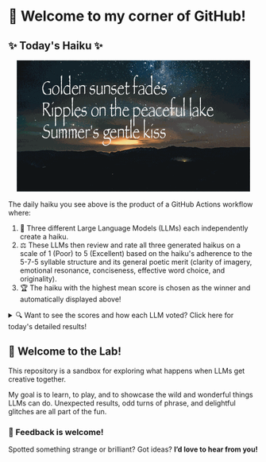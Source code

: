 # 👋 Welcome to my corner of GitHub!

## ✨ Today's Haiku ✨

<p align="center">
  <img src="assets/haiku.gif" alt="Hive Mind - AI Collaboration Concept"/>
</p>

The daily haiku you see above is the product of a GitHub Actions workflow where:

1.  🐝 Three different Large Language Models (LLMs) each independently create a haiku.
2.  ⚖️ These LLMs then review and rate all three generated haikus on a scale of 1 (Poor) to 5 (Excellent) based on the haiku's adherence to the 5-7-5 syllable structure and its general poetic merit (clarity of imagery, emotional resonance, conciseness, effective word choice, and originality).
3.  🏆 The haiku with the highest mean score is chosen as the winner and automatically displayed above!

<details>
<summary>🔍 Want to see the scores and how each LLM voted? Click here for today's detailed results!</summary>

<div id="stats_marker"></div>

| Haiku | Generated By | Rated by `Llama 4 Scout` | Rated by `Llama 3.3` | Rated by `Gemma 2:9B` | Mean Score | Status |
| :---------------------------------------------- | :----------- | :----------------- | :---------------- | :----------------- | :--------- | :-------- |
*Snowflakes gently fall<br>Blanketing the winter scene<br>Frosty peaceful hush* | Llama 4 Scout | 5 / 5 | 5 / 5 | 4 / 5| 4.67 |  |
*Golden sunset fades<br>Ripples on the peaceful lake<br>Summer's gentle kiss* | Llama 3.3 | 5 / 5 | 5 / 5 | 5 / 5| 5.0 | 🏆 Winner |
*Autumn leaves descend,<br>Crimson, gold, and amber hues,<br>Whispering goodbye.* | Gemma 2:9B | 4 / 5 | 4 / 5 | 3 / 5| 3.67 |  |
</details>


## 🧪 Welcome to the Lab!

This repository is a sandbox for exploring what happens when LLMs get creative together. 

My  goal is to learn, to play, and to showcase the wild and wonderful things LLMs can do. Unexpected results, odd turns of phrase, and delightful glitches are all part of the fun.

### 💬 Feedback is welcome!

Spotted something strange or brilliant? Got ideas? **I’d love to hear from you!**